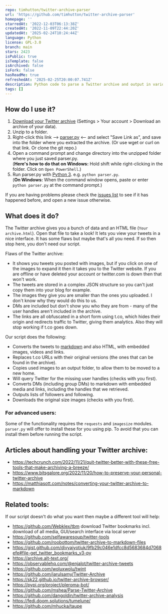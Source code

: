 ```yaml
---
repo: timhutton/twitter-archive-parser
url: 'https://github.com/timhutton/twitter-archive-parser'
homepage: ''
starredAt: '2022-12-03T06:13:38Z'
createdAt: '2022-11-09T22:44:20Z'
updatedAt: '2025-02-24T10:24:44Z'
language: Python
license: GPL-3.0
branch: main
stars: 2423
isPublic: true
isTemplate: false
isArchived: false
isFork: false
hasReadMe: true
refreshedAt: '2025-02-25T20:00:07.741Z'
description: Python code to parse a Twitter archive and output in various ways
tags: []
---
```


## How do I use it?
1. [Download your Twitter archive](https://twitter.com/settings/download_your_data) (Settings > Your account > Download an archive of your data).
2. Unzip to a folder.
3. Right-click this link --> [parser.py](https://raw.githubusercontent.com/timhutton/twitter-archive-parser/main/parser.py) <-- and select "Save Link as", and save into the folder where you extracted the archive. (Or use wget or curl on that link. Or clone the git repo.)
4. Open a command prompt and change directory into the unzipped folder where you just saved parser.py.  
   (**Here's how to do that on Windows:** Hold shift while right-clicking in the folder. Click on `Open PowerShell`.)
5. Run parser.py with [Python 3](https://realpython.com/installing-python/). e.g. `python parser.py`.  
  (**On Windows:** When the command window opens, paste or enter `python parser.py` at the command prompt.)



If you are having problems please check the [issues list](https://github.com/timhutton/twitter-archive-parser/issues?q=is%3Aissue) to see if it has happened before, and open a new issue otherwise.

## What does it do?
The Twitter archive gives you a bunch of data and an HTML file (`Your archive.html`). Open that file to take a look! It lets you view your tweets in a nice interface. It has some flaws but maybe that's all you need. If so then stop here, you don't need our script.

Flaws of the Twitter archive:
- It shows you tweets you posted with images, but if you click on one of the images to expand it then it takes you to the Twitter website. If you are offline or have deleted your account or twitter.com is down then that won't work.
- The tweets are stored in a complex JSON structure so you can't just copy them into your blog for example.
- The images they give you are smaller than the ones you uploaded. I don't know why they would do this to us.
- DMs are included but don't show you who they are from - many of the user handles aren't included in the archive.
- The links are all obfuscated in a short form using t.co, which hides their origin and redirects traffic to Twitter, giving them analytics. Also they will stop working if t.co goes down.

Our script does the following:
- Converts the tweets to [markdown](https://en.wikipedia.org/wiki/Markdown) and also HTML, with embedded images, videos and links.
- Replaces t.co URLs with their original versions (the ones that can be found in the archive).
- Copies used images to an output folder, to allow them to be moved to a new home.
- Will query Twitter for the missing user handles (checks with you first).
- Converts DMs (including group DMs) to markdown with embedded media and links, including the handles that we retrieved.
- Outputs lists of followers and following.
- Downloads the original size images (checks with you first).

### For advanced users:

Some of the functionality requires the `requests` and `imagesize` modules. `parser.py` will offer to install these for you using pip. To avoid that you can install them before running the script.

## Articles about handling your Twitter archive:
- https://techcrunch.com/2022/11/21/quit-twitter-better-with-these-free-tools-that-make-archiving-a-breeze/
- https://www.bitsgalore.org/2022/11/20/how-to-preserve-your-personal-twitter-archive
- https://matthiasott.com/notes/converting-your-twitter-archive-to-markdown

## Related tools:
If our script doesn't do what you want then maybe a different tool will help:
- https://github.com/Webklex/tbm download Twitter bookmarks incl. download of all media, GUI/search interface via local server
- https://github.com/selfawaresoup/twitter-tools
- https://github.com/roobottom/twitter-archive-to-markdown-files
- https://gist.github.com/divyajyotiuk/9fb29c046e1dfcc8d5683684d7068efe#file-get_twitter_bookmarks_v3-py
- https://archive.alt-text.org/
- https://observablehq.com/@enjalot/twitter-archive-tweets
- https://github.com/woluxwolu/twint
- https://github.com/jarulsamy/Twitter-Archive
- https://sk22.github.io/twitter-archive-browser/
- https://pypi.org/project/pleroma-bot/
- https://github.com/mshea/Parse-Twitter-Archive
- https://github.com/dangoldin/twitter-archive-analysis
- https://fedi.doom.solutions/tumelune/
- https://github.com/mhucka/taupe
